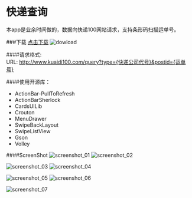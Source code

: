 快递查询
==============

本app是业余时间做的，数据向快递100网站请求，支持条形码扫描运单号。

###下载 [点击下载](http://github.com/wenjiahui/NewExperssSearch/raw/master/apks/ExpressSearcher-release-v1.10.apk)
![dowload](screenshot/qrcode.png "下载")

####请求格式:   
    URL: http://www.kuaidi100.com/query?type={快递公司代号}&postid={运单号}

####使用开源库：
- ActionBar-PullToRefresh
- ActionBarSherlock
- CardsUILib
- Crouton
- MenuDrawer
- SwipeBackLayout
- SwipeListView
- Gson
- Volley

####ScreenShot
![screenshot_01](screenshot/device-01.png "")
![screenshot_02](screenshot/device-02.png "")

![screenshot_03](screenshot/device-03.png "")
![screenshot_04](screenshot/device-04.png "")

![screenshot_05](screenshot/device-05.png "")
![screenshot_06](screenshot/device-06.png "")

![screenshot_07](screenshot/device-07.png "")

